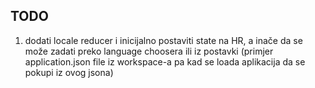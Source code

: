 ## TODO 

1. dodati locale reducer i inicijalno postaviti state na HR, a inače da se može zadati preko language choosera ili iz postavki (primjer application.json file iz workspace-a pa kad se loada aplikacija da se pokupi iz ovog jsona)
